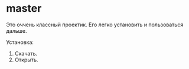 # master
Это оччень классный проектик. 
Его легко установить и пользоваться дальше. 

Установка:
1. Скачать.
2. Открыть.
